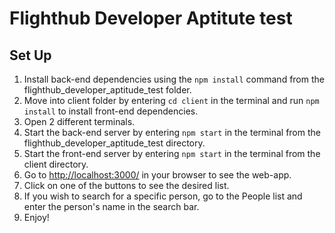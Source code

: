 # Flighthub Developer Aptitute test

## Set Up

1. Install back-end dependencies using the `npm install` command from the flighthub_developer_aptitude_test folder.
2. Move into client folder by entering `cd client` in the terminal and run `npm install` to install front-end dependencies.
3. Open 2 different terminals.
4. Start the back-end server by entering `npm start` in the terminal from the flighthub_developer_aptitude_test directory.
5. Start the front-end server by entering `npm start` in the terminal from the client directory.
6. Go to <http://localhost:3000/> in your browser to see the web-app.
7. Click on one of the buttons to see the desired list.
8. If you wish to search for a specific person, go to the People list and enter the person's name in the search bar.
9. Enjoy!